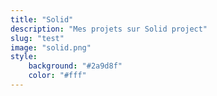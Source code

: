 ```yaml
---
title: "Solid"
description: "Mes projets sur Solid project"
slug: "test"
image: "solid.png"
style:
    background: "#2a9d8f"
    color: "#fff"
---
```

